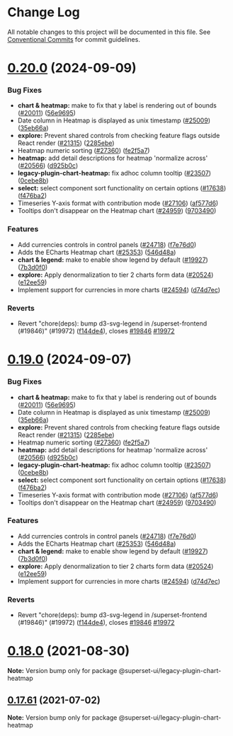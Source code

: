 # Change Log

All notable changes to this project will be documented in this file.
See [Conventional Commits](https://conventionalcommits.org) for commit guidelines.

# [0.20.0](https://github.com/apache/superset/compare/v2021.41.0...v0.20.0) (2024-09-09)

### Bug Fixes

- **chart & heatmap:** make to fix that y label is rendering out of bounds ([#20011](https://github.com/apache/superset/issues/20011)) ([56e9695](https://github.com/apache/superset/commit/56e96950c17ec65ef18cedfb2ed6591796a96cfc))
- Date column in Heatmap is displayed as unix timestamp ([#25009](https://github.com/apache/superset/issues/25009)) ([35eb66a](https://github.com/apache/superset/commit/35eb66a322f7938f840778633a4aea11c7f24dce))
- **explore:** Prevent shared controls from checking feature flags outside React render ([#21315](https://github.com/apache/superset/issues/21315)) ([2285ebe](https://github.com/apache/superset/commit/2285ebe72ec4edded6d195052740b7f9f13d1f1b))
- Heatmap numeric sorting ([#27360](https://github.com/apache/superset/issues/27360)) ([fe2f5a7](https://github.com/apache/superset/commit/fe2f5a7be9fb6218aa72ab9173481fd21fa40b20))
- **heatmap:** add detail descriptions for heatmap 'normalize across' ([#20566](https://github.com/apache/superset/issues/20566)) ([d925b0c](https://github.com/apache/superset/commit/d925b0c8835fb1773b80298a3de1bdc368c88850))
- **legacy-plugin-chart-heatmap:** fix adhoc column tooltip ([#23507](https://github.com/apache/superset/issues/23507)) ([0cebe8b](https://github.com/apache/superset/commit/0cebe8bf18204d17f311345744e67c4bf5961083))
- **select:** select component sort functionality on certain options ([#17638](https://github.com/apache/superset/issues/17638)) ([f476ba2](https://github.com/apache/superset/commit/f476ba23a279cb87a94ad3075e035cad0ae264b6))
- Timeseries Y-axis format with contribution mode ([#27106](https://github.com/apache/superset/issues/27106)) ([af577d6](https://github.com/apache/superset/commit/af577d64b17a9730e28e9021376318326fe31437))
- Tooltips don't disappear on the Heatmap chart ([#24959](https://github.com/apache/superset/issues/24959)) ([9703490](https://github.com/apache/superset/commit/97034901291420af844257fc76ac107d4a891f18))

### Features

- Add currencies controls in control panels ([#24718](https://github.com/apache/superset/issues/24718)) ([f7e76d0](https://github.com/apache/superset/commit/f7e76d02b7cbe4940946673590bb979984ace9f5))
- Adds the ECharts Heatmap chart ([#25353](https://github.com/apache/superset/issues/25353)) ([546d48a](https://github.com/apache/superset/commit/546d48adbb84b1354d6a3d4ae88dbeba0ad14d44))
- **chart & legend:** make to enable show legend by default ([#19927](https://github.com/apache/superset/issues/19927)) ([7b3d0f0](https://github.com/apache/superset/commit/7b3d0f040b050905f7d0901d0227f1cd6b761b56))
- **explore:** Apply denormalization to tier 2 charts form data ([#20524](https://github.com/apache/superset/issues/20524)) ([e12ee59](https://github.com/apache/superset/commit/e12ee59b13822241dca8d8015f1222c477edd4f3))
- Implement support for currencies in more charts ([#24594](https://github.com/apache/superset/issues/24594)) ([d74d7ec](https://github.com/apache/superset/commit/d74d7eca23a3c94bc48af082c115d34c103e815d))

### Reverts

- Revert "chore(deps): bump d3-svg-legend in /superset-frontend (#19846)" (#19972) ([f144de4](https://github.com/apache/superset/commit/f144de4ee2bf213bb7e17f903bd3975d504c4136)), closes [#19846](https://github.com/apache/superset/issues/19846) [#19972](https://github.com/apache/superset/issues/19972)

# [0.19.0](https://github.com/apache/superset/compare/v2021.41.0...v0.19.0) (2024-09-07)

### Bug Fixes

- **chart & heatmap:** make to fix that y label is rendering out of bounds ([#20011](https://github.com/apache/superset/issues/20011)) ([56e9695](https://github.com/apache/superset/commit/56e96950c17ec65ef18cedfb2ed6591796a96cfc))
- Date column in Heatmap is displayed as unix timestamp ([#25009](https://github.com/apache/superset/issues/25009)) ([35eb66a](https://github.com/apache/superset/commit/35eb66a322f7938f840778633a4aea11c7f24dce))
- **explore:** Prevent shared controls from checking feature flags outside React render ([#21315](https://github.com/apache/superset/issues/21315)) ([2285ebe](https://github.com/apache/superset/commit/2285ebe72ec4edded6d195052740b7f9f13d1f1b))
- Heatmap numeric sorting ([#27360](https://github.com/apache/superset/issues/27360)) ([fe2f5a7](https://github.com/apache/superset/commit/fe2f5a7be9fb6218aa72ab9173481fd21fa40b20))
- **heatmap:** add detail descriptions for heatmap 'normalize across' ([#20566](https://github.com/apache/superset/issues/20566)) ([d925b0c](https://github.com/apache/superset/commit/d925b0c8835fb1773b80298a3de1bdc368c88850))
- **legacy-plugin-chart-heatmap:** fix adhoc column tooltip ([#23507](https://github.com/apache/superset/issues/23507)) ([0cebe8b](https://github.com/apache/superset/commit/0cebe8bf18204d17f311345744e67c4bf5961083))
- **select:** select component sort functionality on certain options ([#17638](https://github.com/apache/superset/issues/17638)) ([f476ba2](https://github.com/apache/superset/commit/f476ba23a279cb87a94ad3075e035cad0ae264b6))
- Timeseries Y-axis format with contribution mode ([#27106](https://github.com/apache/superset/issues/27106)) ([af577d6](https://github.com/apache/superset/commit/af577d64b17a9730e28e9021376318326fe31437))
- Tooltips don't disappear on the Heatmap chart ([#24959](https://github.com/apache/superset/issues/24959)) ([9703490](https://github.com/apache/superset/commit/97034901291420af844257fc76ac107d4a891f18))

### Features

- Add currencies controls in control panels ([#24718](https://github.com/apache/superset/issues/24718)) ([f7e76d0](https://github.com/apache/superset/commit/f7e76d02b7cbe4940946673590bb979984ace9f5))
- Adds the ECharts Heatmap chart ([#25353](https://github.com/apache/superset/issues/25353)) ([546d48a](https://github.com/apache/superset/commit/546d48adbb84b1354d6a3d4ae88dbeba0ad14d44))
- **chart & legend:** make to enable show legend by default ([#19927](https://github.com/apache/superset/issues/19927)) ([7b3d0f0](https://github.com/apache/superset/commit/7b3d0f040b050905f7d0901d0227f1cd6b761b56))
- **explore:** Apply denormalization to tier 2 charts form data ([#20524](https://github.com/apache/superset/issues/20524)) ([e12ee59](https://github.com/apache/superset/commit/e12ee59b13822241dca8d8015f1222c477edd4f3))
- Implement support for currencies in more charts ([#24594](https://github.com/apache/superset/issues/24594)) ([d74d7ec](https://github.com/apache/superset/commit/d74d7eca23a3c94bc48af082c115d34c103e815d))

### Reverts

- Revert "chore(deps): bump d3-svg-legend in /superset-frontend (#19846)" (#19972) ([f144de4](https://github.com/apache/superset/commit/f144de4ee2bf213bb7e17f903bd3975d504c4136)), closes [#19846](https://github.com/apache/superset/issues/19846) [#19972](https://github.com/apache/superset/issues/19972)

# [0.18.0](https://github.com/apache-superset/superset-ui/compare/v0.17.87...v0.18.0) (2021-08-30)

**Note:** Version bump only for package @superset-ui/legacy-plugin-chart-heatmap

## [0.17.61](https://github.com/apache-superset/superset-ui/compare/v0.17.60...v0.17.61) (2021-07-02)

**Note:** Version bump only for package @superset-ui/legacy-plugin-chart-heatmap
